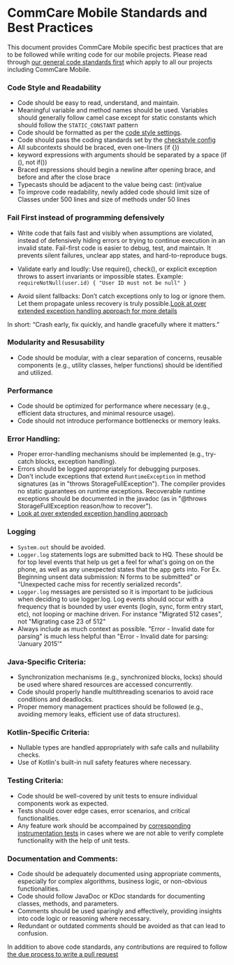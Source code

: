 
CommCare Mobile Standards and Best Practices
============================================


This document provides CommCare Mobile specific best practices that are to be followed while writing code for our mobile projects. Please read through [our general code standards first](https://github.com/dimagi/open-source/blob/master/docs/standards.rst) which apply to all our projects including CommCare Mobile.


### Code Style and Readability

- Code should be easy to read, understand, and maintain.
- Meaningful variable and method names should be used. Variables should generally follow camel case except for static constants which should follow the `STATIC_CONSTANT` pattern
- Code should be formatted as per the [code style settings](https://github.com/dimagi/commcare-android/?tab=readme-ov-file#code-style-settings).
- Code should pass the coding standards set by the [checkstyle config](https://github.com/dimagi/commcare-android/blob/master/.github/linters/checkstyle.xml)
- All subcontexts should be braced, even one-liners  (if {})
- keyword expressions with arguments should be separated by a space (if (), not if())
- Braced expressions should begin a newline after opening brace, and before and after the close brace
- Typecasts should be adjacent to the value being cast: (int)value
- To improve code readability, newly added code should limit size of Classes under 500 lines and size of methods under 50 lines

### Fail First instead of programming defensively

- Write code that fails fast and visibly when assumptions are violated, instead of defensively hiding errors or trying to continue execution in an invalid state. Fail-first code is easier to debug, test, and maintain. It prevents silent failures, unclear app states, and hard-to-reproduce bugs.

- Validate early and loudly: Use require(), check(), or explicit exception throws to assert invariants or impossible states. Example: `requireNotNull(user.id) { "User ID must not be null" }`

- Avoid silent fallbacks: Don’t catch exceptions only to log or ignore them. Let them propagate unless recovery is truly possible.[Look at over extended exception handling approach for more details](https://github.com/dimagi/open-source/blob/master/docs/mobile_exception_handling.md)

In short: “Crash early, fix quickly, and handle gracefully where it matters.”

### Modularity and Resusability

- Code should be modular, with a clear separation of concerns, reusable components (e.g., utility classes, helper functions) should be identified and utilized.

### Performance

- Code should be optimized for performance where necessary (e.g., efficient data structures, and minimal resource usage).
- Code should not introduce performance bottlenecks or memory leaks.

###  Error Handling:

- Proper error-handling mechanisms should be implemented (e.g., try-catch blocks, exception handling).
- Errors should be logged appropriately for debugging purposes.
- Don't include exceptions that extend `RuntimeException` in method signatures (as in "throws StorageFullException"). The compiler provides no static guarantees on runtime exceptions. Recoverable runtime exceptions should be documented in the javadoc (as in "@throws StorageFullException reason/how to recover").
- [Look at over extended exception handling approach](https://github.com/dimagi/open-source/blob/master/docs/mobile_exception_handling.md)

### Logging

- `System.out` should be avoided.
- `Logger.log` statements logs are submitted back to HQ. These should be for top level events that help us get a feel for what's going on on the phone, as well as any unexpected states that the app gets into. For Ex. Beginning unsent data submission: N forms to be submitted" or "Unexpected cache miss for recently serialized records".
- `Logger.log` messages are persisted so it is important to be judicious when deciding to use logger.log. Log events should occur with a frequency that is bounded by user events (login, sync, form entry start, etc), not looping or machine driven. For instance "Migrated 512 cases", not "Migrating case 23 of 512"
- Always include as much context as possible. "Error - Invalid date for parsing" is much less helpful than "Error - Invalid date for parsing: 'January 2015'"

### Java-Specific Criteria:

- Synchronization mechanisms (e.g., synchronized blocks, locks) should be used where shared resources are accessed concurrently.
- Code should properly handle multithreading scenarios to avoid race conditions and deadlocks.
- Proper memory management practices should be followed (e.g., avoiding memory leaks, efficient use of data structures).
 
### Kotlin-Specific Criteria:

- Nullable types are handled appropriately with safe calls and nullability checks.
- Use of Kotlin's built-in null safety features where necessary.

### Testing Criteria:

- Code should be well-covered by unit tests to ensure individual components work as expected.
- Tests should cover edge cases, error scenarios, and critical functionalities.
- Any feature work should be accompained by [corresponding instrumentation tests]([url](https://developer.android.com/training/testing/instrumented-tests)) in cases where we are not able to verify complete functionality with the help of unit tests.
     
### Documentation and Comments:

- Code should be adequately documented using appropriate comments, especially for complex algorithms, business logic, or non-obvious functionalities.
- Code should follow JavaDoc or KDoc standards for documenting classes, methods, and parameters.
- Comments should be used sparingly and effectively, providing insights into code logic or reasoning where necessary.
- Redundant or outdated comments should be avoided as that can lead to confusion.


In addition to above code standards, any contributions are required to follow [the due process to write a pull request](https://github.com/dimagi/open-source/blob/master/docs/Writing_PRs.md)
